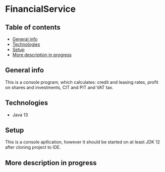 # FinancialService
## Table of contents 

* [General info](#general-info)
* [Technologies](#technologies)
* [Setup](#setup)
* [More description in progress](#more-description-in-progress)

## General info 

This is a console program, which calculates: credit and leasing rates, profit on shares and investments, CIT and PIT and VAT tax.
## Technologies 

* Java 13 

## Setup 

This is a console apllication, however it should be started on at least JDK 12 after cloning project to IDE.

## More description in progress
